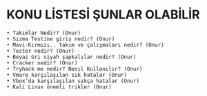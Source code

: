 # KONU LİSTESİ ŞUNLAR OLABİLİR

    • Takımlar Nedir? (Onur)
    • Sızma Testine giriş nedir? (Onur)
    • Mavi-Kırmızı.. takım ve çalışmaları nedir? (Onur)
    • Tester nedir? (Onur)
    • Beyaz Gri siyah şapkalılar nedir? (Onur)
    • Cracker nedir? (Onur)
    • Tryhack me nedir? Nasıl Kullanılır? (Onur)
    • Vmare karşılaşılan sık hatalar (Onur)
    • Vbox’da karşılaşılan sıkça hatalar (Onur)
    • Kali Linux önemli trikler (Onur)
